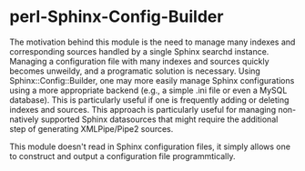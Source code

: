 perl-Sphinx-Config-Builder
=========================

The motivation behind this module is the need to manage many indexes and corresponding sources
handled by a single Sphinx searchd instance.  Managing a configuration file with many indexes
and sources quickly becomes unweildy, and a programatic solution is necessary. Using
Sphinx::Config::Builder, one may more easily manage Sphinx configurations using a more
appropriate backend (e.g., a simple .ini file or even a  MySQL database). This is particularly
useful if one is frequently adding or deleting indexes and sources. This approach is
particularly useful for managing non-natively supported Sphinx datasources that might
require the additional step of generating XMLPipe/Pipe2 sources.

This module doesn't read in Sphinx configuration files, it simply allows one
to construct and output a configuration file programmtically.
